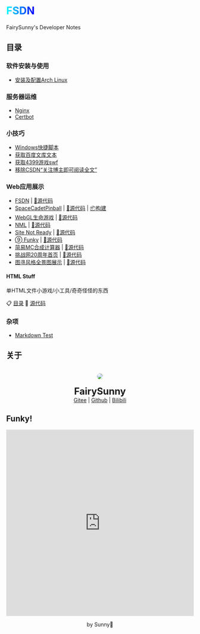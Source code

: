<h6 style="display: none">FairySunny's Developer Notes</h6>

<h1 id="FSDN" style="margin-top: 0"><span style="background: linear-gradient(to right, cyan, blue); background-clip: text; -webkit-background-clip: text; color: transparent;">FSDN</span></h1>

FairySunny's Developer Notes

## 目录

### 软件安装与使用

- [安装及配置Arch Linux](/md/software-usage/install-archlinux.md)

### 服务器运维

- [Nginx](/md/server-maintenance/nginx.md)
- [Certbot](/md/server-maintenance/certbot.md)

### 小技巧

- [Windows快捷脚本](/md/tricks/windows-scripts.md)
- [获取百度文库文本](/md/tricks/wenkudown.md)
- [获取4399游戏swf](/md/tricks/4399swf.md)
- [移除CSDN“关注博主即可阅读全文”](/md/tricks/csdnshow.md)

### Web应用展示

- <a href="https://fsdn.sunny.icu/" onclick="alert('害搁这原地TP呢')">FSDN</a> | [:page_facing_up:源代码](https://github.com/FairySunny/FairySunny.github.io)
- [SpaceCadetPinball](https://fairysunny.gitee.io/space-cadet-pinball-web) | [:page_facing_up:源代码](https://github.com/THHH0Sunshine/SpaceCadetPinball) | [:package:构建](https://gitee.com/FairySunny/space-cadet-pinball-web)
- [WebGL生命游戏](https://fairysunny.gitee.io/shengmingyouxi-webgl) | [:page_facing_up:源代码](https://gitee.com/FairySunny/shengmingyouxi-webgl)
- [NML](https://fairysunny.gitee.io/nml) | [:page_facing_up:源代码](https://gitee.com/FairySunny/nml)
- [Site Not Ready](https://fairysunny.gitee.io/site-not-ready) | [:page_facing_up:源代码](https://gitee.com/FairySunny/site-not-ready)
- [➈ Funky](https://fairysunny.gitee.io/funky) | [:page_facing_up:源代码](https://gitee.com/FairySunny/funky)
- [简易MC合成计算器](https://fairysunny.gitee.io/mc-calc) | [:page_facing_up:源代码](https://gitee.com/FairySunny/mc-calc)
- [挑战网20周年首页](https://fairysunny.gitee.io/tiaozhan-homepage) | [:page_facing_up:源代码](https://gitee.com/FairySunny/tiaozhan-homepage)
- [图寻风格全景图展示](https://fairysunny.gitee.io/tuxun-panorama) | [:page_facing_up:源代码](https://gitee.com/FairySunny/tuxun-panorama)

#### HTML Stuff

单HTML文件小游戏/小工具/奇奇怪怪的东西

:clipboard: [目录](https://fairysunny.gitee.io/html-stuff/)
:page_facing_up: [源代码](https://gitee.com/FairySunny/html-stuff)

### 杂项

- [Markdown Test](/md/misc/markdown-test.md)

## 关于

<p style="text-align: center">
<br>
<img style="border-radius: 50%" src="https://foruda.gitee.com/avatar/1680592789363171979/2238128_thhh_sunny_1680592789.png">
<br><br>
<span style="font-size: 25px; font-weight: bold">FairySunny</span>
<br>
<a href="https://gitee.com/FairySunny">Gitee</a> | <a href="https://github.com/FairySunny">Github</a> | <a href="https://space.bilibili.com/269407920">Bilibili</a>
</p>

## Funky!

<p><iframe style="border: none; width: 100%; height: 500px" src="https://fairysunny.gitee.io/funky/"></iframe></p>

<p style="text-align: center">by Sunny💛</p>
